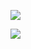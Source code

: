 ![](https://github.com/scottyallenp/scottyallenp/blob/main/snake.svg)


![](https://github.com/scottyallenp/scottyallenp/blob/main/hellothere.gif)



